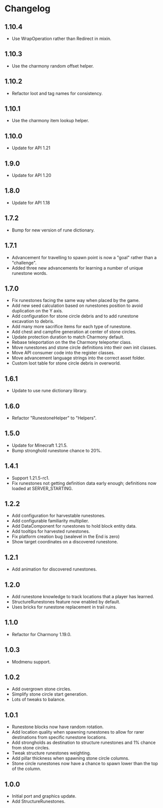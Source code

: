 # Changelog

## 1.10.4

- Use WrapOperation rather than Redirect in mixin.

## 1.10.3

- Use the charmony random offset helper.

## 1.10.2

- Refactor loot and tag names for consistency.

## 1.10.1

- Use the charmony item lookup helper.

## 1.10.0

- Update for API 1.21

## 1.9.0

- Update for API 1.20

## 1.8.0

- Update for API 1.18

## 1.7.2

- Bump for new version of rune dictionary.

## 1.7.1

- Advancement for travelling to spawn point is now a "goal" rather than a "challenge".
- Added three new advancements for learning a number of unique runestone words.

## 1.7.0

- Fix runestones facing the same way when placed by the game.
- Add new seed calculation based on runestones position to avoid duplication on the Y axis.
- Add configuration for stone circle debris and to add runestone excavation to debris.
- Add many more sacrifice items for each type of runestone.
- Add chest and campfire generation at center of stone circles.
- Update protection duration to match Charmony default.
- Rebase teleportation on the the Charmony teleporter class.
- Move runestones and stone circle definitions into their own init classes.
- Move API consumer code into the register classes.
- Move advancement language strings into the correct asset folder.
- Custom loot table for stone circle debris in overworld.

## 1.6.1

- Update to use rune dictionary library.

## 1.6.0

- Refactor "RunestoneHelper" to "Helpers".

## 1.5.0

- Update for Minecraft 1.21.5.
- Bump stronghold runestone chance to 20%.

## 1.4.1

- Support 1.21.5-rc1.
- Fix runestones not getting definition data early enough; definitions now loaded at SERVER_STARTING. 

## 1.2.2

- Add configuration for harvestable runestones.
- Add configurable familiarity multiplier.
- Add DataComponent for runestones to hold block entity data.
- Add tooltips for harvested runestones.
- Fix platform creation bug (sealevel in the End is zero)
- Show target coordinates on a discovered runestone.

## 1.2.1

- Add animation for discovered runestones.

## 1.2.0

- Add runestone knowledge to track locations that a player has learned.
- StructureRunestones feature now enabled by default.
- Uses bricks for runestone replacement in trail ruins.

## 1.1.0

- Refactor for Charmony 1.19.0.

## 1.0.3

- Modmenu support.

## 1.0.2

- Add overgrown stone circles.
- Simplify stone circle start generation.
- Lots of tweaks to balance.

## 1.0.1

- Runestone blocks now have random rotation.
- Add location quality when spawning runestones to allow for rarer destinations from specific runestone locations.
- Add strongholds as destination to structure runestones and 1% chance from stone circles.
- Tweak structure runestones weighting.
- Add pillar thickness when spawning stone circle columns.
- Stone circle runestones now have a chance to spawn lower than the top of the column.

## 1.0.0

- Initial port and graphics update.
- Add StructureRunestones.